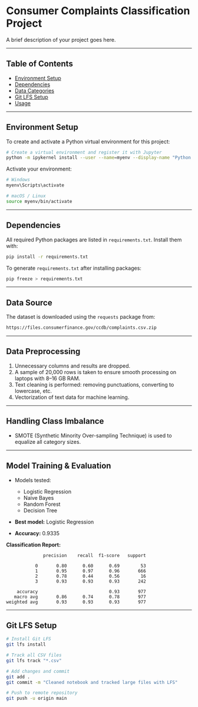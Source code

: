 # Consumer Complaints Classification Project

A brief description of your project goes here.

---

## Table of Contents

- [Environment Setup](#environment-setup)
- [Dependencies](#dependencies)
- [Data Categories](#data-categories)
- [Git LFS Setup](#git-lfs-setup)
- [Usage](#usage)

---

## Environment Setup

To create and activate a Python virtual environment for this project:

```bash
# Create a virtual environment and register it with Jupyter
python -m ipykernel install --user --name=myenv --display-name "Python (myenv)"
````

Activate your environment:

```bash
# Windows
myenv\Scripts\activate
```

```bash
# macOS / Linux
source myenv/bin/activate
```

---

## Dependencies

All required Python packages are listed in `requirements.txt`. Install them with:

```bash
pip install -r requirements.txt
```

To generate `requirements.txt` after installing packages:

```bash
pip freeze > requirements.txt
```

---

## Data Source

The dataset is downloaded using the `requests` package from:

```bash
https://files.consumerfinance.gov/ccdb/complaints.csv.zip
```

---

## Data Preprocessing

1. Unnecessary columns and results are dropped.
2. A sample of 20,000 rows is taken to ensure smooth processing on laptops with 8–16 GB RAM.
3. Text cleaning is performed: removing punctuations, converting to lowercase, etc.
4. Vectorization of text data for machine learning.

---

## Handling Class Imbalance

* SMOTE (Synthetic Minority Over-sampling Technique) is used to equalize all category sizes.

---

## Model Training & Evaluation

* Models tested:

  * Logistic Regression
  * Naive Bayes
  * Random Forest
  * Decision Tree

* **Best model:** Logistic Regression

* **Accuracy:** 0.9335

**Classification Report:**

```text
              precision    recall  f1-score   support

           0       0.80      0.60      0.69        53
           1       0.95      0.97      0.96       666
           2       0.78      0.44      0.56        16
           3       0.93      0.93      0.93       242

    accuracy                           0.93       977
   macro avg       0.86      0.74      0.78       977
weighted avg       0.93      0.93      0.93       977
```

---

## Git LFS Setup

```bash
# Install Git LFS
git lfs install

# Track all CSV files
git lfs track "*.csv"

# Add changes and commit
git add .
git commit -m "Cleaned notebook and tracked large files with LFS"

# Push to remote repository
git push -u origin main
```
